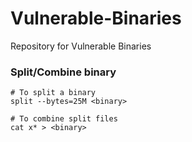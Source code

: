 # Vulnerable-Binaries
Repository for Vulnerable Binaries

### Split/Combine binary
```console
# To split a binary
split --bytes=25M <binary>

# To combine split files
cat x* > <binary>
```
